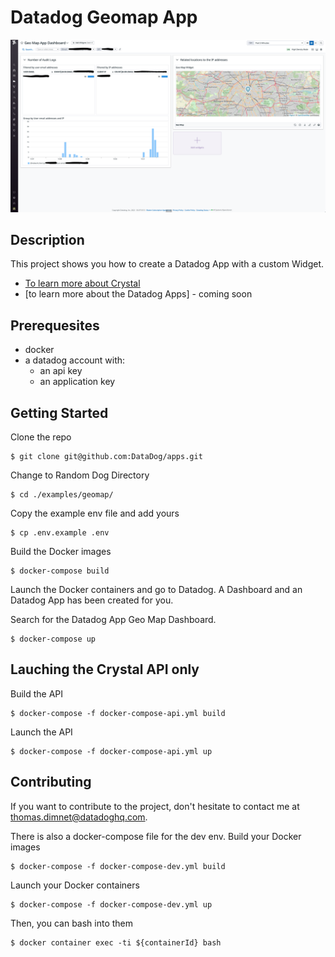 # Datadog Geomap App

![A Geomap Widget in your Datadog Dashboard](hero.png)

## Description

This project shows you how to create a Datadog App with a custom
Widget.

-   [To learn more about Crystal](https://betterprogramming.pub/a-tale-of-two-engineers-discovering-the-crystal-programming-language-104b1fdbe525)
-   [to learn more about the Datadog Apps] - coming soon

## Prerequesites

-   docker
-   a datadog account with:
    -   an api key
    -   an application key

## Getting Started

Clone the repo

```
$ git clone git@github.com:DataDog/apps.git
```

Change to Random Dog Directory

```
$ cd ./examples/geomap/
```

Copy the example env file and add yours

```
$ cp .env.example .env
```

Build the Docker images

```
$ docker-compose build
```

Launch the Docker containers and go to Datadog.
A Dashboard and an Datadog App has been created for you.

Search for the Datadog App Geo Map Dashboard.

```
$ docker-compose up
```

## Lauching the Crystal API only

Build the API

```
$ docker-compose -f docker-compose-api.yml build
```

Launch the API

```
$ docker-compose -f docker-compose-api.yml up
```

## Contributing

If you want to contribute to the project, don't hesitate to contact me at
thomas.dimnet@datadoghq.com.

There is also a docker-compose file for the dev env.
Build your Docker images

```
$ docker-compose -f docker-compose-dev.yml build
```

Launch your Docker containers

```
$ docker-compose -f docker-compose-dev.yml up
```

Then, you can bash into them

```
$ docker container exec -ti ${containerId} bash
```
